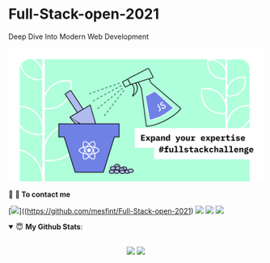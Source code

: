 # Full-Stack-open-2021
Deep Dive Into Modern Web Development




[<img src ="https://github.com/mesfint/Full-Stack-open-2021/blob/main/fullStack2021.jpg">](https://github.com/mesfint/Full-Stack-open-2021)


<!--
**mesfint/mesfint** is a ✨ _special_ ✨ repository because its `README.md` (this file) appears on your GitHub profile.

##  Deep Dive Into Modern Web Development

### What to learn from this course
 React, Redux, Node.js, MongoDB, GraphQL and TypeScript in one go! 

- 🔭  React ...
- 🌱Redux ...
- 👯  Node.js ...
- 🤔 MongoDB ...
- 💬 GraphQL ...
- 📫  TypeScript ...

####  This course will introduce you to modern JavaScript-based web development. The main focus is on building single page applications with ReactJS that use REST APIs built with Node.js.
-->


<summary>🤝 <b>💬 To contact me</b></summary>

[<img src ="https://img.shields.io/badge/portfolio-%23.svg?&style=for-the-badge&logo=&logoColor=white%22">]((https://github.com/mesfint/Full-Stack-open-2021)
[<img src="https://img.shields.io/badge/twitter-%231DA1F2.svg?&style=for-the-badge&logo=twitter&logoColor=white" />](https://twitter.com/MesfinTe) 
[<img src="https://img.shields.io/badge/linkedin-%230077B5.svg?&style=for-the-badge&logo=linkedin&logoColor=white" />](https://www.linkedin.com/in/mesfin/)
[<img src = "https://img.shields.io/badge/instagram-%23E4405F.svg?&style=for-the-badge&logo=instagram&logoColor=white">](https://www.instagram.com/mesfint2020/)

<details open>
 <summary> 😇 <b>My Github Stats</b>: </summary>

<br>

<p align = "center">
  <img src = "https://github-readme-stats.vercel.app/api?username=mesfint&show_icons=true&theme=tokyonight&line_height=27">
  <img src = "https://github-readme-stats.vercel.app/api/top-langs/?username=mesfint&show=css,javaScript,html&theme=tokyonight">
</p>

</details>
